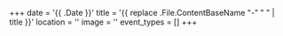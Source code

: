 +++
date = '{{ .Date }}'
title = '{{ replace .File.ContentBaseName "-" " " | title }}'
location = ''
image = ''
event_types = []
+++
